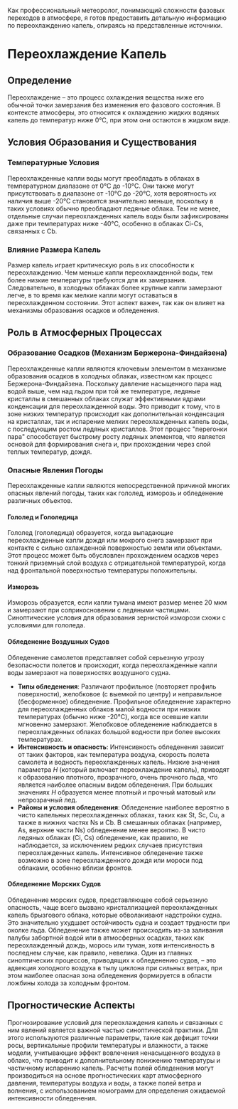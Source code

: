Как профессиональный метеоролог, понимающий сложности фазовых переходов в атмосфере, я готов предоставить детальную информацию по переохлаждению капель, опираясь на представленные источники.

# Переохлаждение Капель

## Определение

Переохлаждение – это процесс охлаждения вещества ниже его обычной точки замерзания без изменения его фазового состояния. В контексте атмосферы, это относится к охлаждению жидких водяных капель до температур ниже 0°C, при этом они остаются в жидком виде.

## Условия Образования и Существования

### Температурные Условия

Переохлажденные капли воды могут преобладать в облаках в температурном диапазоне от 0°C до -10°C. Они также могут присутствовать в диапазоне от -10°C до -20°C, хотя вероятность их наличия выше -20°C становится значительно меньше, поскольку в таких условиях обычно преобладают ледяные облака. Тем не менее, отдельные случаи переохлажденных капель воды были зафиксированы даже при температурах ниже -40°C, особенно в облаках Ci-Cs, связанных с Cb.

### Влияние Размера Капель

Размер капель играет критическую роль в их способности к переохлаждению. Чем меньше капли переохлажденной воды, тем более низкие температуры требуются для их замерзания. Следовательно, в холодных облаках более крупные капли замерзают легче, в то время как мелкие капли могут оставаться в переохлажденном состоянии. Этот аспект важен, так как он влияет на механизмы образования осадков и обледенения.

## Роль в Атмосферных Процессах

### Образование Осадков (Механизм Бержерона-Финдайзена)

Переохлажденные капли являются ключевым элементом в механизме образования осадков в холодных облаках, известном как процесс Бержерона-Финдайзена. Поскольку давление насыщенного пара над водой выше, чем над льдом при той же температуре, ледяные кристаллы в смешанных облаках служат эффективными ядрами конденсации для переохлажденной воды. Это приводит к тому, что в зоне низких температур происходит как дополнительная конденсация на кристаллах, так и испарение мелких переохлажденных капель воды, с последующим ростом ледяных кристаллов. Этот процесс "перегонки пара" способствует быстрому росту ледяных элементов, что является основой для формирования снега и, при прохождении через слой теплых температур, дождя.

### Опасные Явления Погоды

Переохлажденные капли являются непосредственной причиной многих опасных явлений погоды, таких как гололед, изморозь и обледенение различных объектов.

#### Гололед и Гололедица

Гололед (гололедица) образуется, когда выпадающие переохлажденные капли дождя или мокрого снега замерзают при контакте с сильно охлажденной поверхностью земли или объектами. Этот процесс может быть обусловлен прохождением осадков через тонкий приземный слой воздуха с отрицательной температурой, когда над фронтальной поверхностью температуры положительны.

#### Изморозь

Изморозь образуется, если капли тумана имеют размер менее 20 мкм и замерзают при соприкосновении с ледяными частицами. Синоптические условия для образования зернистой изморози схожи с условиями для гололеда.

#### Обледенение Воздушных Судов

Обледенение самолетов представляет собой серьезную угрозу безопасности полетов и происходит, когда переохлажденные капли воды замерзают на поверхностях воздушного судна.

* **Типы обледенения**: Различают профильное (повторяет профиль поверхности), желобковое (с выемкой по центру) и неправильное (бесформенное) обледенение. Профильное обледенение характерно для переохлажденных облаков малой водности при низких температурах (обычно ниже -20°C), когда все осевшие капли мгновенно замерзают. Желобковое обледенение наблюдается в переохлажденных облаках большой водности при более высоких температурах.
* **Интенсивность и опасность**: Интенсивность обледенения зависит от таких факторов, как температура воздуха, скорость полета самолета и водность переохлажденных капель. Низкие значения параметра $H$ (который включает переохлаждение капель), приводят к образованию плотного, прозрачного, очень прочного льда, что является наиболее опасным видом обледенения. При больших значениях $H$ образуется менее плотный и прочный матовый или непрозрачный лед.
* **Районы и условия обледенения**: Обледенение наиболее вероятно в чисто капельных переохлажденных облаках, таких как St, Sc, Cu, а также в нижних частях Ns и Cb. В смешанных облаках (например, As, верхние части Ns) обледенение менее вероятно. В чисто ледяных облаках (Ci, Cs) обледенение, как правило, не наблюдается, за исключением редких случаев присутствия переохлажденных капель. Интенсивное обледенение также возможно в зоне переохлажденного дождя или мороси под облаками, особенно вблизи фронтов.

#### Обледенение Морских Судов

Обледенение морских судов, представляющее собой серьезную опасность, чаще всего вызвано кристаллизацией переохлажденных капель брызгового облака, которые обволакивают надстройки судна. Это значительно ухудшает остойчивость судна и создает трудности при околке льда. Обледенение также может происходить из-за заливания палубы забортной водой или в атмосферных осадках, таких как переохлажденный дождь, морось или туман, хотя интенсивность в последнем случае, как правило, невелика. Один из главных синоптических процессов, приводящих к обледенению судов, – это адвекция холодного воздуха в тылу циклона при сильных ветрах, при этом наиболее опасная зона обледенения формируется в области ложбины холода за холодным фронтом.

## Прогностические Аспекты

Прогнозирование условий для переохлаждения капель и связанных с ним явлений является важной частью синоптической практики. Для этого используются различные параметры, такие как дефицит точки росы, вертикальные профили температуры и влажности, а также модели, учитывающие эффект вовлечения ненасыщенного воздуха в облако, что приводит к дополнительному понижению температуры и частичному испарению капель. Расчеты полей обледенения могут производиться на основе прогностических карт атмосферного давления, температуры воздуха и воды, а также полей ветра и волнения, с использованием номограмм для определения ожидаемой интенсивности обледенения.
